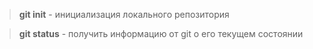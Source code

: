 >**git init** - инициализация локального репозитория

>**git status** - получить информацию от git о его текущем состоянии